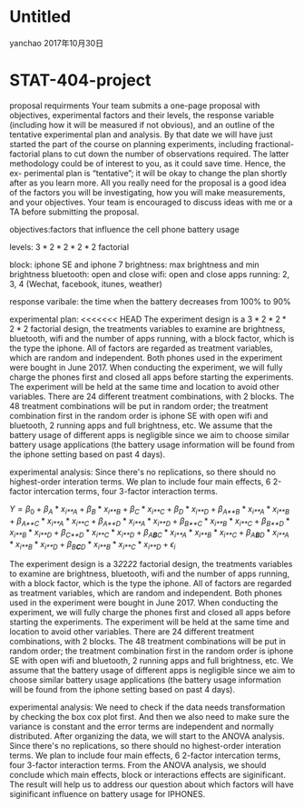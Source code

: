 Untitled
================
yanchao
2017年10月30日

STAT-404-project
================

proposal requirments Your team submits a one-page proposal with objectives, experimental factors and their levels, the response variable (including how it will be measured if not obvious), and an outline of the tentative experimental plan and analysis. By that date we will have just started the part of the course on planning experiments, including fractional-factorial plans to cut down the number of observations required. The latter methodology could be of interest to you, as it could save time. Hence, the ex- perimental plan is “tentative”; it will be okay to change the plan shortly after as you learn more. All you really need for the proposal is a good idea of the factors you will be investigating, how you will make measurements, and your objectives. Your team is encouraged to discuss ideas with me or a TA before submitting the proposal.

objectives:factors that influence the cell phone battery usage

levels: 3 \* 2 \* 2 \* 2 \* 2 factorial

block: iphone SE and iphone 7 brightness: max brightness and min brightness bluetooth: open and close wifi: open and close apps running: 2, 3, 4 (Wechat, facebook, itunes, weather)

response varibale: the time when the battery decreases from 100% to 90%

experimental plan: &lt;&lt;&lt;&lt;&lt;&lt;&lt; HEAD The experiment design is a 3 \* 2 \* 2 \* 2 \* 2 factorial design, the treatments variables to examine are brightness, bluetooth, wifi and the number of apps running, with a block factor, which is the type the iphone. All of factors are regarded as treatment variables, which are random and independent. Both phones used in the experiment were bought in June 2017. When conducting the experiment, we will fully charge the phones first and closed all apps before starting the experiments. The experiment will be held at the same time and location to avoid other variables.
There are 24 different treatment combinations, with 2 blocks. The 48 treatment combinations will be put in random order; the treatment combination first in the random order is iphone SE with open wifi and bluetooth, 2 running apps and full brightness, etc. We assume that the battery usage of different apps is negligible since we aim to choose similar battery usage applications (the battery usage information will be found from the iphone setting based on past 4 days).

experimental analysis: Since there's no replications, so there should no highest-order interation terms. We plan to include four main effects, 6 2-factor intercation terms, four 3-factor interaction terms.

*Y* = *β*<sub>0</sub> + *β*<sub>*A*</sub> \* *x*<sub>*i**A*</sub> + *β*<sub>*B*</sub> \* *x*<sub>*i**B*</sub> + *β*<sub>*C*</sub> \* *x*<sub>*i**C*</sub> + *β*<sub>*D*</sub> \* *x*<sub>*i**D*</sub> + *β*<sub>*A**B*</sub> \* *x*<sub>*i**A*</sub> \* *x*<sub>*i**B*</sub> + *β*<sub>*A**C*</sub> \* *x*<sub>*i**A*</sub> \* *x*<sub>*i**C*</sub> + *β*<sub>*A**D*</sub> \* *x*<sub>*i**A*</sub> \* *x*<sub>*i**D*</sub> + *β*<sub>*B**C*</sub> \* *x*<sub>*i**B*</sub> \* *x*<sub>*i**C*</sub> + *β*<sub>*B**D*</sub> \* *x*<sub>*i**B*</sub> \* *x*<sub>*i**D*</sub> + *β*<sub>*C**D*</sub> \* *x*<sub>*i**C*</sub> \* *x*<sub>*i**D*</sub> + *β*<sub>*A**B**C*</sub> \* *x*<sub>*i**A*</sub> \* *x*<sub>*i**B*</sub> \* *x*<sub>*i**C*</sub> + *β*<sub>*A**B**D*</sub> \* *x*<sub>*i**A*</sub> \* *x*<sub>*i**B*</sub> \* *x*<sub>*i**D*</sub> + *β*<sub>*B**C**D*</sub> \* *x*<sub>*i**B*</sub> \* *x*<sub>*i**C*</sub> \* *x*<sub>*i**D*</sub> + *ϵ*<sub>*i*</sub>

The experiment design is a 3*2*2*2*2 factorial design, the treatments variables to examine are brightness, bluetooth, wifi and the number of apps running, with a block factor, which is the type the iphone. All of factors are regarded as treatment variables, which are random and independent. Both phones used in the experiment were bought in June 2017. When conducting the experiment, we will fully charge the phones first and closed all apps before starting the experiments. The experiment will be held at the same time and location to avoid other variables. There are 24 different treatment combinations, with 2 blocks. The 48 treatment combinations will be put in random order; the treatment combination first in the random order is iphone SE with open wifi and bluetooth, 2 running apps and full brightness, etc. We assume that the battery usage of different apps is negligible since we aim to choose similar battery usage applications (the battery usage information will be found from the iphone setting based on past 4 days).

experimental analysis: We need to check if the data needs transformation by checking the box cox plot first. And then we also need to make sure the variance is constant and the error terms are independent and normally distributed. After organizing the data, we will start to the ANOVA analysis. Since there's no replications, so there should no highest-order interation terms. We plan to include four main effects, 6 2-factor intercation terms, four 3-factor interaction terms. From the ANOVA analysis, we should conclude which main effects, block or interactions effects are siginificant. The result will help us to address our question about which factors will have siginificant influence on battery usage for IPHONES.
